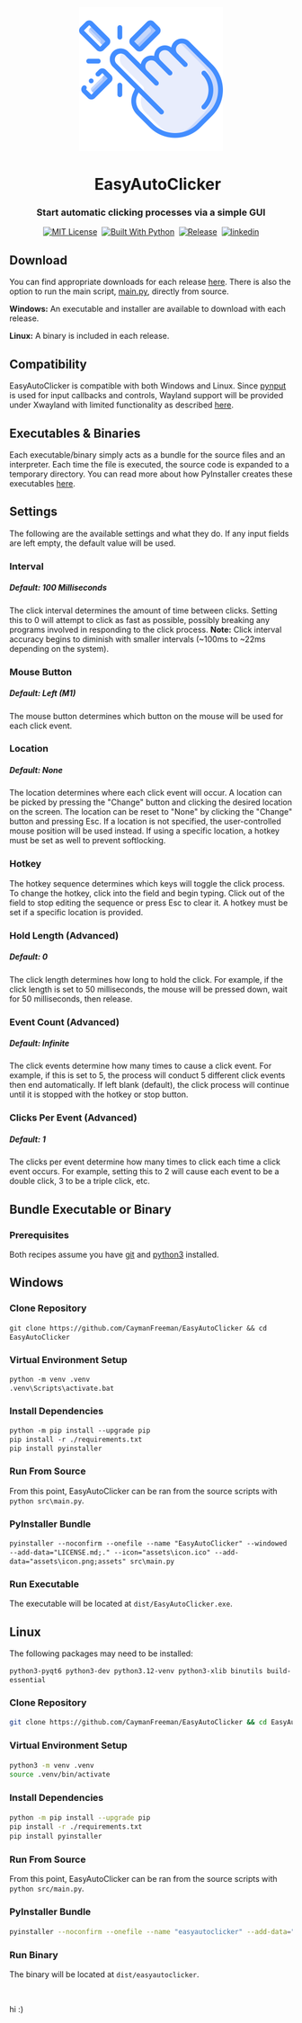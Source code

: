 <p align="center">
  <img src="assets/icon.png" width="256" height="256" alt="EasyAutoClicker Logo">
</p>

<div id="toc" align="center">
  <ul style="list-style: none;">
    <summary>
      <h1 align="center">
        EasyAutoClicker
      </h1>
    </summary>
  </ul>
</div>

<h3 align="center">
  Start automatic clicking processes via a simple GUI
</h3>

<p align="center">
  <a href="https://github.com/CaymanFreeman/EasyAutoClicker/blob/main/LICENSE.md"><img alt="MIT License" src="https://img.shields.io/github/license/CaymanFreeman/EasyAutoClicker?style=flat&color=%23B20D35"></a>&nbsp;
  <a href="https://www.python.org/"><img alt="Built With Python" src="https://img.shields.io/badge/built_with-Python-brightgreen&style=flat"></a>&nbsp;
  <a href="https://github.com/CaymanFreeman/EasyAutoClicker/releases"><img alt="Release" src="https://img.shields.io/github/v/release/CaymanFreeman/EasyAutoClicker?include_prereleases&display_name=release&style=flat&color=%239d69c3"></a>&nbsp;
  <a href="https://www.linkedin.com/in/caymanfreeman/"><img alt="linkedin" src="https://img.shields.io/badge/linkedin-Connect_with_me-%230072b1?style=flat"></a>
</p>

## Download

You can find appropriate downloads for each release [here](https://github.com/CaymanFreeman/EasyAutoClicker/releases). There is also the option to run the main script, [main.py](https://github.com/CaymanFreeman/EasyAutoClicker/blob/main/src/main.py), directly from source.

**Windows:** An executable and installer are available to download with each release.

**Linux:** A binary is included in each release.

## Compatibility

EasyAutoClicker is compatible with both Windows and Linux. Since [pynput](https://pynput.readthedocs.io/en/latest/index.html) is used for input callbacks and controls, Wayland support will be provided under Xwayland with limited functionality as described [here](https://pynput.readthedocs.io/en/latest/limitations.html).

## Executables & Binaries

Each executable/binary simply acts as a bundle for the source files and an interpreter. Each time the file is executed, the source code is expanded to a temporary directory. You can read more about how PyInstaller creates these executables [here](https://pyinstaller.org/en/stable/operating-mode.html#how-the-one-file-program-works).

## Settings

The following are the available settings and what they do. If any input fields are left empty, the default value will be used.

### Interval

##### Default: 100 Milliseconds
The click interval determines the amount of time between clicks. Setting this to 0 will attempt to click as fast as possible, possibly breaking any programs involved in responding to the click process. **Note:** Click interval accuracy begins to diminish with smaller intervals (~100ms to ~22ms depending on the system).

### Mouse Button

##### Default: Left (M1)
The mouse button determines which button on the mouse will be used for each click event.

### Location

##### Default: None
The location determines where each click event will occur. A location can be picked by pressing the "Change" button and clicking the desired location on the screen. The location can be reset to "None" by clicking the "Change" button and pressing Esc. If a location is not specified, the user-controlled mouse position will be used instead. If using a specific location, a hotkey must be set as well to prevent softlocking.

### Hotkey

The hotkey sequence determines which keys will toggle the click process. To change the hotkey, click into the field and begin typing. Click out of the field to stop editing the sequence or press Esc to clear it. A hotkey must be set if a specific location is provided.

### Hold Length (Advanced)

##### Default: 0
The click length determines how long to hold the click. For example, if the click length is set to 50 milliseconds, the mouse will be pressed down, wait for 50 milliseconds, then release.

### Event Count (Advanced)

##### Default: Infinite
The click events determine how many times to cause a click event. For example, if this is set to 5, the process will conduct 5 different click events then end automatically. If left blank (default), the click process will continue until it is stopped with the hotkey or stop button.

### Clicks Per Event (Advanced)

##### Default: 1
The clicks per event determine how many times to click each time a click event occurs. For example, setting this to 2 will cause each event to be a double click, 3 to be a triple click, etc.

## Bundle Executable or Binary

### Prerequisites

Both recipes assume you have [git](https://git-scm.com/downloads) and [python3](https://www.python.org/downloads) installed.

## Windows

### Clone Repository
```batch
git clone https://github.com/CaymanFreeman/EasyAutoClicker && cd EasyAutoClicker
```

### Virtual Environment Setup
```batch
python -m venv .venv
.venv\Scripts\activate.bat
```

### Install Dependencies
```batch
python -m pip install --upgrade pip
pip install -r ./requirements.txt
pip install pyinstaller
```

### Run From Source

From this point, EasyAutoClicker can be ran from the source scripts with `python src\main.py`.

### PyInstaller Bundle
```batch
pyinstaller --noconfirm --onefile --name "EasyAutoClicker" --windowed --add-data="LICENSE.md;." --icon="assets\icon.ico" --add-data="assets\icon.png;assets" src\main.py
```

### Run Executable

The executable will be located at `dist/EasyAutoClicker.exe`.

## Linux

The following packages may need to be installed: 
```batch
python3-pyqt6 python3-dev python3.12-venv python3-xlib binutils build-essential
```

### Clone Repository
```bash
git clone https://github.com/CaymanFreeman/EasyAutoClicker && cd EasyAutoClicker
```

### Virtual Environment Setup
```bash
python3 -m venv .venv
source .venv/bin/activate
```

### Install Dependencies
```bash
python -m pip install --upgrade pip
pip install -r ./requirements.txt
pip install pyinstaller
```

### Run From Source

From this point, EasyAutoClicker can be ran from the source scripts with `python src/main.py`.

### PyInstaller Bundle
```bash
pyinstaller --noconfirm --onefile --name "easyautoclicker" --add-data="LICENSE.md:." --hidden-import pynput.keyboard._xorg --hidden-import pynput.mouse._xorg src/main.py
```

### Run Binary

The binary will be located at `dist/easyautoclicker`.

‎

hi :)
